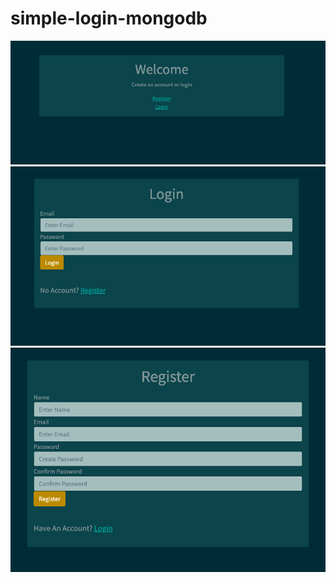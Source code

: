 # simple-login-mongodb

![welcome-screenshot](./welcome-screenshot.png?raw=true "wlecome-screenshot")
![login-screenshot](./login-screenshot.png?raw=true "login-screenshot")
![register-screenshot](./register-screenshot.png?raw=true "register-screenshot")

